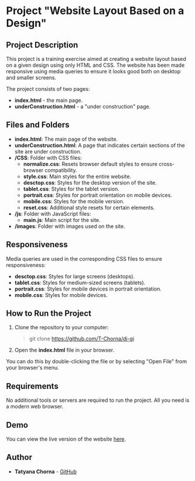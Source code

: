 # Project "Website Layout Based on a Design"

## Project Description

This project is a training exercise aimed at creating a website layout based on a given design using only HTML and CSS. The website has been made responsive using media queries to ensure it looks good both on desktop and smaller screens.

The project consists of two pages:
- **index.html** - the main page.
- **underConstruction.html** - a "under construction" page.

## Files and Folders

- **index.html**: The main page of the website.
- **underConstruction.html**: A page that indicates certain sections of the site are under construction.
- **/CSS**: Folder with CSS files:
  - **normalize.css**: Resets browser default styles to ensure cross-browser compatibility.
  - **style.css**: Main styles for the entire website.
  - **desctop.css**: Styles for the desktop version of the site.
  - **tablet.css**: Styles for the tablet version.
  - **portrait.css**: Styles for portrait orientation on mobile devices.
  - **mobile.css**: Styles for the mobile version.
  - **reset.css**: Additional style resets for certain elements.
- **/js**: Folder with JavaScript files:
  - **main.js**: Main script for the site.
- **/images**: Folder with images used on the site.

## Responsiveness

Media queries are used in the corresponding CSS files to ensure responsiveness:

- **desctop.css**: Styles for large screens (desktops).
- **tablet.css**: Styles for medium-sized screens (tablets).
- **portrait.css**: Styles for mobile devices in portrait orientation.
- **mobile.css**: Styles for mobile devices.

## How to Run the Project

1. Clone the repository to your computer:
   > git clone https://github.com/T-Chorna/di-gi
   
2. Open the **index.html** file in your browser.

You can do this by double-clicking the file or by selecting "Open File" from your browser's menu.

## Requirements

No additional tools or servers are required to run the project. All you need is a modern web browser.

## Demo

You can view the live version of the website [here](https://t-chorna.github.io/di-gi/).

## Author

- **Tatyana Chorna** - [GitHub](https://github.com/T-Chorna)


